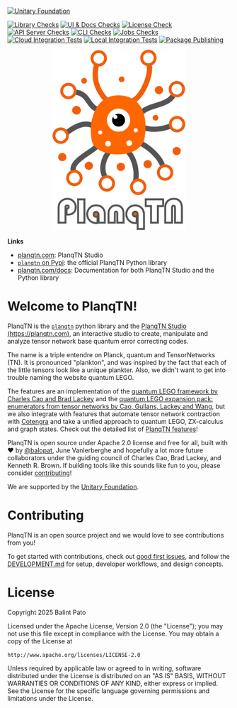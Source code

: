[![Unitary Foundation](https://img.shields.io/badge/Supported%20By-UNITARY%20FOUNDATION-brightgreen.svg?style=for-the-badge)](https://unitary.foundation)

[![Library Checks](https://github.com/planqtn/planqtn/workflows/planqtn%20Library%20Checks/badge.svg)](https://github.com/planqtn/planqtn/actions/workflows/lib_checks.yml)
[![UI & Docs Checks](https://github.com/planqtn/planqtn/workflows/UI%20&%20Docs%20Checks/badge.svg)](https://github.com/planqtn/planqtn/actions/workflows/ui_checks.yml)
[![License Check](https://github.com/planqtn/planqtn/workflows/License%20Check/badge.svg)](https://github.com/planqtn/planqtn/actions/workflows/license-check.yml)
[![API Server Checks](https://github.com/planqtn/planqtn/workflows/API%20Server%20Checks/badge.svg)](https://github.com/planqtn/planqtn/actions/workflows/api_server_checks.yml)
[![CLI Checks](https://github.com/planqtn/planqtn/workflows/CLI%20Checks/badge.svg)](https://github.com/planqtn/planqtn/actions/workflows/cli_checks.yml)
[![Jobs Checks](https://github.com/planqtn/planqtn/workflows/Job%20Execution%20Checks/badge.svg)](https://github.com/planqtn/planqtn/actions/workflows/jobs_checks.yml)
[![Cloud Integration Tests](https://github.com/planqtn/planqtn/workflows/Cloud%20Integration%20Tests/badge.svg)](https://github.com/planqtn/planqtn/actions/workflows/cloud_integration_tests.yml)
[![Local Integration Tests](https://github.com/planqtn/planqtn/workflows/Local%20Integration%20Tests/badge.svg)](https://github.com/planqtn/planqtn/actions/workflows/local_integration_tests.yml)
[![Package Publishing](https://github.com/planqtn/planqtn/workflows/Publish%20Packages/badge.svg)](https://github.com/planqtn/planqtn/actions/workflows/publish_packages.yml)

<p align="center">
<img src="docs/fig/planqtn_logo.png" width="300"></img>
</p>

**Links**

-   [planqtn.com](https://planqtn.com): PlanqTN Studio
-   [`planqtn` on Pypi](https://pypi.org/planqtn): the official PlanqTN Python
    library
-   [planqtn.com/docs](https://planqtn.com/docs): Documentation for both PlanqTN
    Studio and the Python library

# Welcome to PlanqTN!

PlanqTN is the [`planqtn`](https://pypyi.org/planqtn) python library and the
[PlanqTN Studio (https://planqtn.com)](https://planqtn.com), an interactive
studio to create, manipulate and analyze tensor network base quantum error
correcting codes.

The name is a triple entendre on Planck, quantum and TensorNetworks (TN). It is
pronounced "plankton", and was inspired by the fact that each of the little
tensors look like a unique plankter. Also, we didn't want to get into trouble
naming the website quantum LEGO.

The features are an implementation of the
[quantum LEGO framework by Charles Cao and Brad Lackey](https://journals.aps.org/prxquantum/abstract/10.1103/PRXQuantum.3.020332)
and the
[quantum LEGO expansion pack: enumerators from tensor networks by Cao, Gullans, Lackey and Wang](https://journals.aps.org/prxquantum/abstract/10.1103/PRXQuantum.5.030313),
but we also integrate with features that automate tensor network contraction
with [Cotengra](https://cotengra.readthedocs.io/) and take a unified approach to
quantum LEGO, ZX-calculus and graph states. Check out the detailed list of
[PlanqTN features](features.md)!

PlanqTN is open source under Apache 2.0 license and free for all, built with ❤️
by [@balopat](https://github.com/balopat), June Vanlerberghe and hopefully a lot
more future collaborators under the guiding council of Charles Cao, Brad Lackey,
and Kenneth R. Brown. If building tools like this sounds like fun to you, please
consider [contributing](#contributing)!

We are supported by the [Unitary Foundation](https://unitary.foundation/).

# Contributing

PlanqTN is an open source project and we would love to see contributions from
you!

To get started with contributions, check out
[good first issues](https://github.com/planqtn/planqtn/issues?q=is%3Aissue%20state%3Aopen%20label%3A%22good%20first%20issue%22),
and follow the
[DEVELOPMENT.md](https://github.com/planqtn/planqtn/blob/main/DEVELOPMENT.md)
for setup, developer workflows, and design concepts.

# License

Copyright 2025 Balint Pato

Licensed under the Apache License, Version 2.0 (the "License"); you may not use
this file except in compliance with the License. You may obtain a copy of the
License at

    http://www.apache.org/licenses/LICENSE-2.0

Unless required by applicable law or agreed to in writing, software distributed
under the License is distributed on an "AS IS" BASIS, WITHOUT WARRANTIES OR
CONDITIONS OF ANY KIND, either express or implied. See the License for the
specific language governing permissions and limitations under the License.
